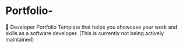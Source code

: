 # Portfolio-
🚀 Developer Portfolio Template that helps you showcase your work and skills as a software developer. (This is currently not being actively maintained)
